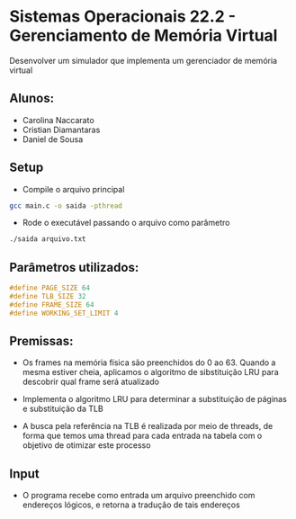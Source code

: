 # Sistemas Operacionais 22.2 - Gerenciamento de Memória Virtual
Desenvolver um simulador que implementa um gerenciador de memória virtual

## Alunos:
- Carolina Naccarato
- Cristian Diamantaras
- Daniel de Sousa

## Setup
- Compile o arquivo principal
```bash
gcc main.c -o saida -pthread
```

- Rode o executável passando o arquivo como parâmetro
```bash
./saida arquivo.txt
```

## Parâmetros utilizados:
```C
#define PAGE_SIZE 64
#define TLB_SIZE 32
#define FRAME_SIZE 64
#define WORKING_SET_LIMIT 4
```

## Premissas:
- Os frames na memória física são preenchidos do 0 ao 63. Quando a mesma estiver cheia, aplicamos o algoritmo de sibstituição LRU para descobrir qual frame será atualizado

- Implementa o algoritmo LRU para determinar a substituição de páginas e substituição da TLB

- A busca pela referência na TLB é realizada por meio de threads, de forma que temos uma thread para cada entrada na tabela com o objetivo de otimizar este processo

## Input
- O programa recebe como entrada um arquivo preenchido com endereços lógicos, e retorna a tradução de tais endereços